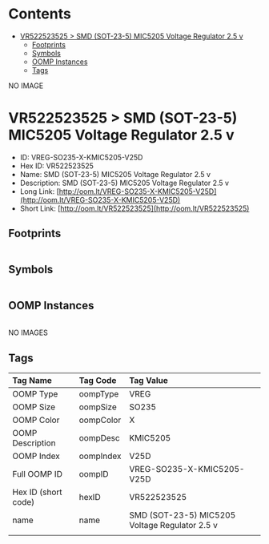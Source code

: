 



Contents
========

* [VR522523525 > SMD (SOT-23-5) MIC5205 Voltage Regulator 2.5 v](#vr522523525--smd-sot-23-5-mic5205-voltage-regulator-25-v)
	* [Footprints](#footprints)
	* [Symbols](#symbols)
	* [OOMP Instances](#oomp-instances)
	* [Tags](#tags)
  
NO IMAGE  
# VR522523525 > SMD (SOT-23-5) MIC5205 Voltage Regulator 2.5 v

- ID: VREG-SO235-X-KMIC5205-V25D
- Hex ID: VR522523525
- Name: SMD (SOT-23-5) MIC5205 Voltage Regulator 2.5 v
- Description: SMD (SOT-23-5) MIC5205 Voltage Regulator 2.5 v
- Long Link: [http://oom.lt/VREG-SO235-X-KMIC5205-V25D](http://oom.lt/VREG-SO235-X-KMIC5205-V25D)
- Short Link: [http://oom.lt/VR522523525](http://oom.lt/VR522523525)

## Footprints
  

||||
| :--- | :--- | :--- |

## Symbols
  

||||
| :--- | :--- | :--- |

## OOMP Instances
  

||||
| :--- | :--- | :--- |
  
NO IMAGES  
## Tags
  

|Tag Name|Tag Code|Tag Value|
| :--- | :--- | :--- |
|OOMP Type|oompType|VREG|
|OOMP Size|oompSize|SO235|
|OOMP Color|oompColor|X|
|OOMP Description|oompDesc|KMIC5205|
|OOMP Index|oompIndex|V25D|
|Full OOMP ID|oompID|VREG-SO235-X-KMIC5205-V25D|
|Hex ID (short code)|hexID|VR522523525|
|name|name|SMD (SOT-23-5) MIC5205 Voltage Regulator 2.5 v|
||||
